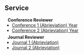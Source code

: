 ## Service

<h4 style="margin:0 10px 0;">Conference Reviewer</h4>

<ul style="margin:0 0 5px;">
  <li><a href="link"><autocolor>Conference 1 (Abrieviation) Year</autocolor></a></li>
  <li><a href="link"><autocolor>Conference 2 (Abrieviation) Year</autocolor></a></li>
</ul>

<h4 style="margin:0 10px 0;">Journal Reviewer</h4>

<ul style="margin:0 0 20px;">
  <li><a href="link"><autocolor>Journal 1 (Abrieviation)</autocolor></a></li>
  <li><a href="link"><autocolor>Journal 2 (Abrieviation)</autocolor></a></li>
</ul>
